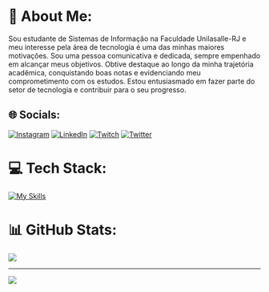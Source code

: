 # 💫 About Me:
Sou estudante de Sistemas de Informação na Faculdade Unilasalle-RJ e meu interesse pela área de tecnologia é uma das minhas maiores motivações. Sou uma pessoa comunicativa e dedicada, sempre empenhado em alcançar meus objetivos. Obtive destaque ao longo da minha trajetória acadêmica, conquistando boas notas e evidenciando meu comprometimento com os estudos. Estou entusiasmado em fazer parte do setor de tecnologia e contribuir para o seu progresso.


## 🌐 Socials:
[![Instagram](https://img.shields.io/badge/Instagram-%23E4405F.svg?logo=Instagram&logoColor=white)](https://www.instagram.com/guidosanchisl/) [![LinkedIn](https://img.shields.io/badge/LinkedIn-%230077B5.svg?logo=linkedin&logoColor=white)](https://www.linkedin.com/in/guido-sanchis-6a281a252/) [![Twitch](https://img.shields.io/badge/Twitch-%239146FF.svg?logo=Twitch&logoColor=white)](https://twitch.tv/guidosanchis) [![Twitter](https://img.shields.io/badge/Twitter-%231DA1F2.svg?logo=Twitter&logoColor=white)](https://twitter.com/guidosanchis) 

# 💻 Tech Stack:
[![My Skills](https://skillicons.dev/icons?i=js,html,css,react,tailwindcss,cs,eclipse,java,figma,git,github,mysql,py,vscode)](https://skillicons.dev)
# 📊 GitHub Stats: 

![](https://github-readme-stats.vercel.app/api/top-langs/?username=GuidoSanchis&theme=dark&hide_border=false&include_all_commits=false&count_private=false&layout=compact)

---
[![](https://visitcount.itsvg.in/api?id=GuidoSanchis&icon=5&color=3)](https://visitcount.itsvg.in)

<!-- Proudly created with GPRM ( https://gprm.itsvg.in ) -->

